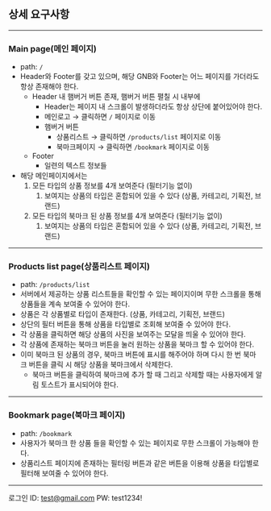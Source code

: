 ## 상세 요구사항

---

### **Main page(메인 페이지)**

- path: `/`
- Header와 Footer를 갖고 있으며, 해당 GNB와 Footer는 어느 페이지를 가더라도 항상 존재해야 한다.
    - Header 내  햄버거 버튼 존재, 햄버거 버튼 펼칠 시 내부에
        - Header는 페이지 내 스크롤이 발생하더라도 항상 상단에 붙어있어야 한다.
        - 메인로고 → 클릭하면  `/` 페이지로 이동
        - 햄버거 버튼
            - 상품리스트 → 클릭하면 `/products/list` 페이지로 이동
            - 북마크페이지 → 클릭하면 `/bookmark` 페이지로 이동
    - Footer
        - 일련의 텍스트 정보들
- 해당 메인페이지에서는
    1. 모든 타입의 상품 정보를 4개 보여준다 (필터기능 없이)
        1. 보여지는 상품의 타입은 혼합되어 있을 수 있다 (상품, 카테고리, 기획전, 브랜드)
    2. 모든 타입의 북마크 된 상품 정보를 4개 보여준다 (필터기능 없이)
        1. 보여지는 상품의 타입은 혼합되어 있을 수 있다 (상품, 카테고리, 기획전, 브랜드)

---

### **Products list page(상품리스트 페이지)**

- path: `/products/list`
- 서버에서 제공하는 상품 리스트들을 확인할 수 있는 페이지이며 무한 스크롤을 통해 상품들을 계속 보여줄 수 있어야 한다.
- 상품은 각 상품별로 타입이 존재한다. (상품, 카테고리, 기획전, 브랜드)
- 상단의 필터 버튼을 통해 상품을 타입별로 조회해 보여줄 수 있어야 한다.
- 각 상품을 클릭하면 해당 상품의 사진을 보여주는 모달을 띄울 수 있어야 한다.
- 각 상품에 존재하는 북마크 버튼을 눌러 원하는 상품을 북마크 할 수 있어야 한다.
- 이미 북마크 된 상품의 경우, 북마크 버튼에 표시를 해주어야 하며 다시 한 번 북마크 버튼을 클릭 시 해당 상품을 북마크에서 삭제한다.
    - 북마크 버튼을 클릭하여 북마크에 추가 할 때 그리고 삭제할 때는 사용자에게 알림 토스트가 표시되어야 한다.

---

### **Bookmark page(북마크 페이지)**

- path: `/bookmark`
- 사용자가 북마크 한 상품 들을 확인할 수 있는 페이지로 무한 스크롤이 가능해야 한다.
- 상품리스트 페이지에 존재하는 필터링 버튼과 같은 버튼을 이용해 상품을 타입별로 필터해 보여줄 수 있어야 한다.


---
로그인
ID: test@gmail.com
PW: test1234!


